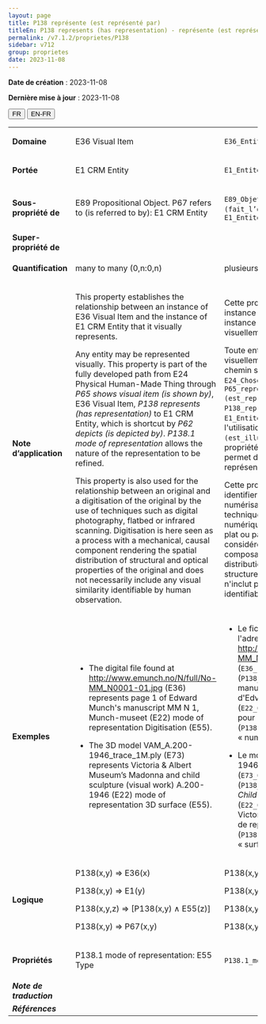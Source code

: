 ```yaml
---
layout: page
title: P138 représente (est représenté par)
titleEn: P138 represents (has representation) - représente (est représenté par)
permalink: /v7.1.2/proprietes/P138
sidebar: v712
group: proprietes
date: 2023-11-08
---
```


**Date de création** : 2023-11-08

**Dernière mise à jour** : 2023-11-08

<div class="lang-buttons">
 <button id="fr" class="activate">FR</button>
 <button id="en-fr">EN-FR</button>
</div>

<table>
<tbody>
<tr>
<td><strong>Domaine</strong></td>
<td class="en">
<p>E36 Visual Item</p>
</td>
<td>
<p><code class="language-plaintext highlighter-rouge">E36_Entité_visuelle</code></p>
</td>
</tr>
<tr>
<td><strong>Portée</strong></td>
<td class="en">
<p>E1 CRM Entity</p>
</td>
<td>
<p><code class="language-plaintext highlighter-rouge">E1_Entité_CRM</code></p>
</td>
</tr>
<tr>
<td><strong>Sous-propriété de</strong></td>
<td class="en">
<p>E89 Propositional Object. P67 refers to (is referred to by): E1 CRM Entity</p>
</td>
<td>
<p><code class="language-plaintext highlighter-rouge">E89_Objet_propositionnel</code>. <code class="language-plaintext highlighter-rouge">P67_renvoie_à (fait_l’objet_d’un_renvoi_par)</code> : <code class="language-plaintext highlighter-rouge">E1_Entité_CRM</code></p>
</td>
</tr>
<tr>
<td><strong>Super-propriété de</strong></td>
<td class="en">
</td>
<td>
</td>
</tr>
<tr>
<td><strong>Quantification</strong></td>
<td class="en">
<p>many to many (0,n:0,n)</p>
</td>
<td>
<p>plusieurs à plusieurs (0,n:0,n)</p>
</td>
</tr>
<tr>
<td><strong>Note d’application</strong></td>
<td class="en">
<p>This property establishes the relationship between an instance of E36 Visual Item and the instance of E1 CRM Entity that it visually represents. </p>
<p>Any entity may be represented visually. This property is part of the fully developed path from E24 Physical Human-Made Thing through <em>P65 shows visual item (is shown by)</em>, E36 Visual Item, <em>P138 represents (has representation)</em> to E1 CRM Entity, which is shortcut by <em>P62 depicts (is depicted by)</em>. <em>P138.1 mode of representation</em> allows the nature of the representation to be refined. </p>
<p>This property is also used for the relationship between an original and a digitisation of the original by the use of techniques such as digital photography, flatbed or infrared scanning. Digitisation is here seen as a process with a mechanical, causal component rendering the spatial distribution of structural and optical properties of the original and does not necessarily include any visual similarity identifiable by human observation.</p>
</td>
<td>
<p>Cette propriété établit la relation entre une instance de <code class="language-plaintext highlighter-rouge">E36_Entité_visuelle</code> et une instance de <code class="language-plaintext highlighter-rouge">E1_Entité_CRM</code> qu'elle représente visuellement.</p>
<p>Toute entité peut être représentée visuellement. Cette propriété fait partie du chemin sémantique complètement développé <code class="language-plaintext highlighter-rouge">E24_Chose_matérielle_élaborée_par_l’humain</code>, <code class="language-plaintext highlighter-rouge">P65_représente_l’entité_visuelle (est_représenté_par)</code>, <code class="language-plaintext highlighter-rouge">E36_Entité_visuelle</code>, <code class="language-plaintext highlighter-rouge">P138_représente (est_représenté_par)</code>, <code class="language-plaintext highlighter-rouge">E1_Entité_CRM</code>, qui peut être raccourci par l'utilisation de <code class="language-plaintext highlighter-rouge">P62_illustre (est_illustré_par)</code>. L'utilisation de la propriété <code class="language-plaintext highlighter-rouge">P138.1_mode_de_représentation</code> permet de préciser la nature de la représentation.</p>
<p>Cette propriété est aussi utilisée pour identifier la relation entre un original et une numérisation de celui-ci par l'utilisation de techniques telles que la photographie numérique, la numérisation par balayage à plat ou par infrarouge. La numérisation est ici considérée comme un processus avec une composante mécanique et causale rendant la distribution spatiale des propriétés structurelles et optiques de l'original et n'inclut pas nécessairement une similitude identifiable par l'observation humaine.  </p>
</td>
</tr>
<tr>
<td><strong>Exemples</strong></td>
<td class="en">
<ul>
<li><p>The digital file found at <a href="http://www.emunch.no/N/full/No-MM_N0001-01.jpg"><span class="underline">http://www.emunch.no/N/full/No-MM_N0001-01.jpg</span></a> (E36) represents page 1 of Edward Munch's manuscript MM N 1, Munch-museet (E22) mode of representation Digitisation (E55).</p>
</li>
<li><p>The 3D model VAM_A.200-1946_trace_1M.ply (E73) represents Victoria & Albert Museum’s Madonna and child sculpture (visual work) A.200-1946 (E22) mode of representation 3D surface (E55).</p>
</li>
</ul>
</td>
<td>
<ul>
<li><p>Le fichier numérique consultable à l'adresse <a href="http://www.emunch.no/N/full/No-MM_N0001-01.jpg"><span class="underline">http://www.emunch.no/N/full/No-MM_N0001-01.jpg</span></a> (<code class="language-plaintext highlighter-rouge">E36_Entité_visuelle</code>) représente (<code class="language-plaintext highlighter-rouge">P138_représente</code>) la première page du manuscrit MM N 1, Munchmuseet d'Edvard Munch (<code class="language-plaintext highlighter-rouge">E22_Objet_élaboré_par_l’humain</code>) et a pour mode de représentation (<code class="language-plaintext highlighter-rouge">P138.1_mode_de_représentation</code>) « numérisation » (<code class="language-plaintext highlighter-rouge">E55_Type</code>)</p>
</li>
<li><p>Le modèle 3D VAM_A.200-1946_trace_1M.ply (<code class="language-plaintext highlighter-rouge">E73_Objet_informationnel</code>) représente (<code class="language-plaintext highlighter-rouge">P138_représente</code>) la sculpture <em>Virgin and Child</em> A.200-1946 (<code class="language-plaintext highlighter-rouge">E22_Objet_élaboré_par_l’humain</code>) du Victoria & Albert Museum et a pour mode de représentation (<code class="language-plaintext highlighter-rouge">P138.1_mode_de_représentation</code>) « surface 3D » (<code class="language-plaintext highlighter-rouge">E55_Type</code>) </p>
</li>
</ul>
</td>
</tr>
<tr>
<td><strong>Logique</strong></td>
<td class="en">
<p>P138(x,y) ⇒ E36(x)</p>
<p>P138(x,y) ⇒ E1(y) </p>
<p>P138(x,y,z) ⇒ [P138(x,y) ∧ E55(z)]</p>
<p>P138(x,y) ⇒ P67(x,y)</p>
</td>
<td>
<p>P138(x,y) ⇒ E36(x) </p>
<p>P138(x,y) ⇒ E1(y)</p>
<p>P138(x,y,z) ⇒ [P138(x,y) ∧ E55(z)] </p>
<p>P138(x,y) ⇒ P67(x,y)</p>
</td>
</tr>
<tr>
<td><strong>Propriétés</strong></td>
<td class="en">
<p>P138.1 mode of representation: E55 Type </p>
</td>
<td>
<p><code class="language-plaintext highlighter-rouge">P138.1_mode_de_représentation</code> : <code class="language-plaintext highlighter-rouge">E55_Type</code></p>
</td>
</tr>
<tr>
<td><strong><em>Note de traduction</em></strong></td>
<td colspan="2">
</td>
</tr>
<tr>
<td><strong><em>Références</em></strong></td>
<td colspan="2">
<p><em></em></p>
</td>
</tr>
</tbody>
</table>
